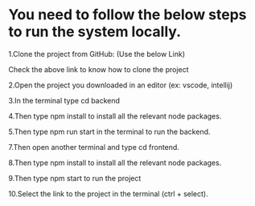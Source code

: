 # You need to follow the below steps to run the system locally.

1.Clone the project from GitHub: (Use the below Link)

Check the above link to know how to clone the project

2.Open the project you downloaded in an editor (ex: vscode, intellij)

3.In the terminal type cd backend

4.Then type npm install to install all the relevant node packages.

5.Then type npm run start in the terminal to run the backend.

7.Then open another terminal and type cd frontend.

8.Then type npm install to install all the relevant node packages.

9.Then type npm start to run the project

10.Select the link to the project in the terminal (ctrl + select).
